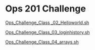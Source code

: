 # Ops 201 Challenge 

[Ops_Challenge_Class _02_Helloworld.sh](helloworld.sh)

[Ops_Challenge_Class_03_loginhistory.sh](loginhistory.sh)

[Ops_Challenge_Class_04_arrays.sh](arrays.sh)
